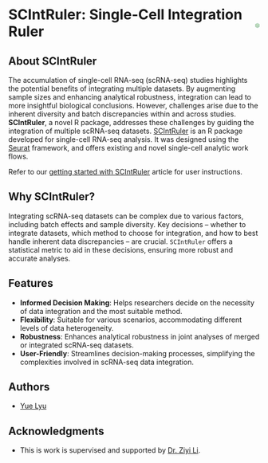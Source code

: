 
# SCIntRuler: Single-Cell Integration Ruler <a href='https://yuelyu21.github.io/SCIntRuler/'><img src="man/figures/SCIntRuler.png" align="right" height="10"/></a>


## About SCIntRuler
The accumulation of single-cell RNA-seq (scRNA-seq) studies highlights the potential benefits of integrating multiple datasets. By augmenting sample sizes and enhancing analytical robustness, integration can lead to more insightful biological conclusions. However, challenges arise due to the inherent diversity and batch discrepancies within and across studies. **SCIntRuler**, a novel R package, addresses these challenges by guiding the integration of multiple scRNA-seq datasets.
[SCIntRuler](https://github.com/yuelyu21/SCIntRuler) is an R package developed for single-cell RNA-seq analysis. It was designed using the [Seurat](https://satijalab.org/seurat/) framework, and offers existing and novel single-cell analytic work flows. 

Refer to our [getting started with SCIntRuler](articles/SCIntRuler.html) article for user instructions. 


## Why SCIntRuler?
Integrating scRNA-seq datasets can be complex due to various factors, including batch effects and sample diversity. Key decisions – whether to integrate datasets, which method to choose for integration, and how to best handle inherent data discrepancies – are crucial. `SCIntRuler` offers a statistical metric to aid in these decisions, ensuring more robust and accurate analyses.

## Features
- **Informed Decision Making**: Helps researchers decide on the necessity of data integration and the most suitable method.
- **Flexibility**: Suitable for various scenarios, accommodating different levels of data heterogeneity.
- **Robustness**: Enhances analytical robustness in joint analyses of merged or integrated scRNA-seq datasets.
- **User-Friendly**: Streamlines decision-making processes, simplifying the complexities involved in scRNA-seq data integration.

## Authors

* [Yue Lyu](https://scholar.google.com/citations?hl=en&user=PFjMl6sAAAAJ)

## Acknowledgments

* This is work is supervised and supported by [Dr. Ziyi Li](https://faculty.mdanderson.org/profiles/ziyi_li.html).
